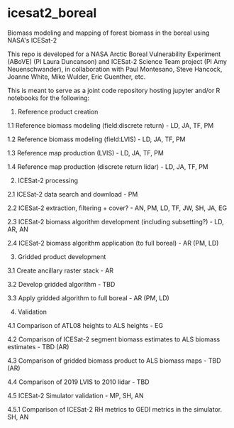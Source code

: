# icesat2_boreal
Biomass modeling and mapping of forest biomass in the boreal using NASA's ICESat-2

This repo is developed for a NASA Arctic Boreal Vulnerability Experiment (ABoVE) (PI Laura Duncanson) and ICESat-2 Science Team project (PI Amy Neuenschwander), in collaboration with Paul Montesano, Steve Hancock, Joanne White, Mike Wulder, Eric Guenther, etc.

This is meant to serve as a joint code repository hosting jupyter and/or R notebooks for the following:

1) Reference product creation

1.1 Reference biomass modeling (field:discrete return) - LD, JA, TF, PM

1.2 Reference biomass modeling (field:LVIS) - LD, JA, TF, PM

1.3 Reference map production (LVIS) - LD, JA, TF, PM

1.4 Reference map production (discrete return lidar) - LD, JA, TF, PM

2) ICESat-2 processing

2.1 ICESat-2 data search and download - PM

2.2 ICESat-2 extraction, filtering + cover? - AN, PM, LD, TF, JW, SH, JA, EG

2.3 ICESat-2 biomass algorithm development (including subsetting?) - LD, AR, AN

2.4 ICESat-2 biomass algorithm application (to full boreal) - AR (PM, LD)

3) Gridded product development

3.1 Create ancillary raster stack - AR

3.2 Develop gridded algorithm - TBD

3.3 Apply gridded algorithm to full boreal - AR (PM, LD)


4) Validation

4.1 Comparison of ATL08 heights to ALS heights - EG

4.2 Comparison of ICESat-2 segment biomass estimates to ALS biomass estimates - TBD (AR)

4.3 Comparison of gridded biomass product to ALS biomass maps - TBD (AR)

4.4 Comparison of 2019 LVIS to 2010 lidar - TBD

4.5 ICESat-2 Simulator validation - MP, SH, AN

4.5.1 Comparison of ICESat-2 RH metrics to GEDI metrics in the simulator. SH, AN

